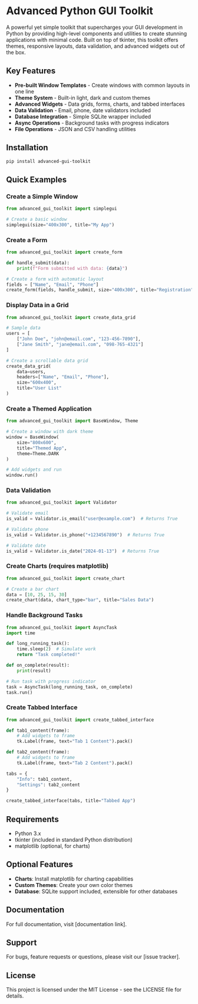 # Advanced Python GUI Toolkit

A powerful yet simple toolkit that supercharges your GUI development in Python by providing high-level components and utilities to create stunning applications with minimal code. Built on top of tkinter, this toolkit offers themes, responsive layouts, data validation, and advanced widgets out of the box.

## Key Features

* **Pre-built Window Templates** - Create windows with common layouts in one line
* **Theme System** - Built-in light, dark and custom themes
* **Advanced Widgets** - Data grids, forms, charts, and tabbed interfaces
* **Data Validation** - Email, phone, date validators included
* **Database Integration** - Simple SQLite wrapper included
* **Async Operations** - Background tasks with progress indicators
* **File Operations** - JSON and CSV handling utilities

## Installation

```bash
pip install advanced-gui-toolkit
```

## Quick Examples

### Create a Simple Window
```python
from advanced_gui_toolkit import simplegui

# Create a basic window
simplegui(size="400x300", title="My App")
```

### Create a Form
```python
from advanced_gui_toolkit import create_form

def handle_submit(data):
    print(f"Form submitted with data: {data}")

# Create a form with automatic layout
fields = ["Name", "Email", "Phone"]
create_form(fields, handle_submit, size="400x300", title="Registration")
```

### Display Data in a Grid
```python
from advanced_gui_toolkit import create_data_grid

# Sample data
users = [
    ["John Doe", "john@email.com", "123-456-7890"],
    ["Jane Smith", "jane@email.com", "098-765-4321"]
]

# Create a scrollable data grid
create_data_grid(
    data=users,
    headers=["Name", "Email", "Phone"],
    size="600x400",
    title="User List"
)
```

### Create a Themed Application
```python
from advanced_gui_toolkit import BaseWindow, Theme

# Create a window with dark theme
window = BaseWindow(
    size="800x600",
    title="Themed App",
    theme=Theme.DARK
)

# Add widgets and run
window.run()
```

### Data Validation
```python
from advanced_gui_toolkit import Validator

# Validate email
is_valid = Validator.is_email("user@example.com")  # Returns True

# Validate phone
is_valid = Validator.is_phone("+1234567890")  # Returns True

# Validate date
is_valid = Validator.is_date("2024-01-13")  # Returns True
```

### Create Charts (requires matplotlib)
```python
from advanced_gui_toolkit import create_chart

# Create a bar chart
data = [10, 25, 15, 30]
create_chart(data, chart_type="bar", title="Sales Data")
```

### Handle Background Tasks
```python
from advanced_gui_toolkit import AsyncTask
import time

def long_running_task():
    time.sleep(2)  # Simulate work
    return "Task completed!"

def on_complete(result):
    print(result)

# Run task with progress indicator
task = AsyncTask(long_running_task, on_complete)
task.run()
```

### Create Tabbed Interface
```python
from advanced_gui_toolkit import create_tabbed_interface

def tab1_content(frame):
    # Add widgets to frame
    tk.Label(frame, text="Tab 1 Content").pack()

def tab2_content(frame):
    # Add widgets to frame
    tk.Label(frame, text="Tab 2 Content").pack()

tabs = {
    "Info": tab1_content,
    "Settings": tab2_content
}

create_tabbed_interface(tabs, title="Tabbed App")
```

## Requirements

* Python 3.x
* tkinter (included in standard Python distribution)
* matplotlib (optional, for charts)

## Optional Features

* **Charts**: Install matplotlib for charting capabilities
* **Custom Themes**: Create your own color themes
* **Database**: SQLite support included, extensible for other databases

## Documentation

For full documentation, visit [documentation link].

## Support

For bugs, feature requests or questions, please visit our [issue tracker].

## License

This project is licensed under the MIT License - see the LICENSE file for details.